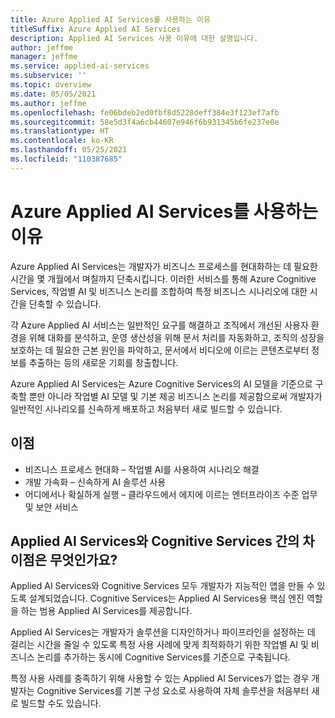 ```yaml
---
title: Azure Applied AI Services를 사용하는 이유
titleSuffix: Azure Applied AI Services
description: Applied AI Services 사용 이유에 대한 설명입니다.
author: jeffme
manager: jeffme
ms.service: applied-ai-services
ms.subservice: ''
ms.topic: overview
ms.date: 05/05/2021
ms.author: jeffme
ms.openlocfilehash: fe06bdeb2ed0fbf8d5228deff384e3f123ef7afb
ms.sourcegitcommit: 58e5d3f4a6cb44607e946f6b931345b6fe237e0e
ms.translationtype: HT
ms.contentlocale: ko-KR
ms.lasthandoff: 05/25/2021
ms.locfileid: "110387685"
---
```

# <a name="why-azure-applied-ai-services"></a>Azure Applied AI Services를 사용하는 이유

Azure Applied AI Services는 개발자가 비즈니스 프로세스를 현대화하는 데 필요한 시간을 몇 개월에서 며칠까지 단축시킵니다. 이러한 서비스를 통해 Azure Cognitive Services, 작업별 AI 및 비즈니스 논리를 조합하여 특정 비즈니스 시나리오에 대한 시간을 단축할 수 있습니다.  

각 Azure Applied AI 서비스는 일반적인 요구를 해결하고 조직에서 개선된 사용자 환경을 위해 대화를 분석하고, 운영 생산성을 위해 문서 처리를 자동화하고, 조직의 성장을 보호하는 데 필요한 근본 원인을 파악하고, 문서에서 비디오에 이르는 콘텐츠로부터 정보를 추출하는 등의 새로운 기회를 창출합니다.

Azure Applied AI Services는 Azure Cognitive Services의 AI 모델을 기준으로 구축할 뿐만 아니라 작업별 AI 모델 및 기본 제공 비즈니스 논리를 제공함으로써 개발자가 일반적인 시나리오를 신속하게 배포하고 처음부터 새로 빌드할 수 있습니다.

## <a name="benefits"></a>이점 
-   비즈니스 프로세스 현대화 – 작업별 AI를 사용하여 시나리오 해결
-   개발 가속화 – 신속하게 AI 솔루션 사용
-   어디에서나 확실하게 실행 – 클라우드에서 에지에 이르는 엔터프라이즈 수준 업무 및 보안 서비스 
 

## <a name="what-is-the-difference-between-applied-ai-services-and--cognitive-services"></a>Applied AI Services와 Cognitive Services 간의 차이점은 무엇인가요? 
 
Applied AI Services와 Cognitive Services 모두 개발자가 지능적인 앱을 만들 수 있도록 설계되었습니다. Cognitive Services는 Applied AI Services용 핵심 엔진 역할을 하는 범용 Applied AI Services를 제공합니다.  
 
Applied AI Services는 개발자가 솔루션을 디자인하거나 파이프라인을 설정하는 데 걸리는 시간을 줄일 수 있도록 특정 사용 사례에 맞게 최적화하기 위한 작업별 AI 및 비즈니스 논리를 추가하는 동시에 Cognitive Services를 기준으로 구축됩니다.  
 
특정 사용 사례를 충족하기 위해 사용할 수 있는 Applied AI Services가 없는 경우 개발자는 Cognitive Services를 기본 구성 요소로 사용하여 자체 솔루션을 처음부터 새로 빌드할 수도 있습니다. 
